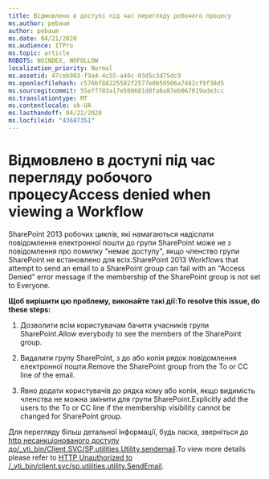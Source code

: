 ```yaml
---
title: Відмовлено в доступі під час перегляду робочого процесу
ms.author: pebaum
author: pebaum
ms.date: 04/21/2020
ms.audience: ITPro
ms.topic: article
ROBOTS: NOINDEX, NOFOLLOW
localization_priority: Normal
ms.assetid: 47ceb983-f9a4-4c55-a40c-03d5c3d75dc9
ms.openlocfilehash: c576bf88225582f2577e0b59506a7482cf9f38d5
ms.sourcegitcommit: 55eff703a17e500681d8fa6a87eb067019ade3cc
ms.translationtype: MT
ms.contentlocale: uk-UA
ms.lasthandoff: 04/22/2020
ms.locfileid: "43687351"
---
```

# <a name="access-denied-when-viewing-a-workflow"></a><span data-ttu-id="dca41-102">Відмовлено в доступі під час перегляду робочого процесу</span><span class="sxs-lookup"><span data-stu-id="dca41-102">Access denied when viewing a Workflow</span></span>

<span data-ttu-id="dca41-103">SharePoint 2013 робочих циклів, які намагаються надіслати повідомлення електронної пошти до групи SharePoint може не з повідомлення про помилку "немає доступу", якщо членство групи SharePoint не встановлено для всіх.</span><span class="sxs-lookup"><span data-stu-id="dca41-103">SharePoint 2013 Workflows that attempt to send an email to a SharePoint group can fail with an "Access Denied" error message if the membership of the SharePoint group is not set to Everyone.</span></span>
  
 <span data-ttu-id="dca41-104">**Щоб вирішити цю проблему, виконайте такі дії:**</span><span class="sxs-lookup"><span data-stu-id="dca41-104">**To resolve this issue, do these steps:**</span></span>
  
 1. <span data-ttu-id="dca41-105">Дозволити всім користувачам бачити учасників групи SharePoint.</span><span class="sxs-lookup"><span data-stu-id="dca41-105">Allow everybody to see the members of the SharePoint group.</span></span>
  
 2. <span data-ttu-id="dca41-106">Видалити групу SharePoint, з до або копія рядок повідомлення електронної пошти.</span><span class="sxs-lookup"><span data-stu-id="dca41-106">Remove the SharePoint group from the To or CC line of the email.</span></span>
  
 3. <span data-ttu-id="dca41-107">Явно додати користувачів до рядка кому або копія, якщо видимість членства не можна змінити для групи SharePoint.</span><span class="sxs-lookup"><span data-stu-id="dca41-107">Explicitly add the users to the To or CC line if the membership visibility cannot be changed for SharePoint group.</span></span>
  
<span data-ttu-id="dca41-108">Для перегляду більш детальної інформації, будь ласка, зверніться до [http несанкціонованого доступу до/_vti_bin/Client.SVC/SP.utilities.Utility.sendemail](https://go.microsoft.com/fwlink/?linkid=2044694&amp;clcid=0x409).</span><span class="sxs-lookup"><span data-stu-id="dca41-108">To view more details please refer to [HTTP Unauthorized to /_vti_bin/client.svc/sp.utilities.utility.SendEmail](https://go.microsoft.com/fwlink/?linkid=2044694&amp;clcid=0x409).</span></span>
  